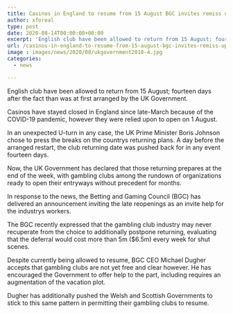 ```yaml
---
title: Casinos in England to resume from 15 August BGC invites remiss uplifting news
author: xforeal 
type: post
date: 2020-08-14T00:00:00+00:00
excerpt: 'English club have been allowed to return from 15 August; fourteen days after the fact than was at first arranged by the UK Government '
url: /casinos-in-england-to-resume-from-15-august-bgc-invites-remiss-uplifting-news/
image : images/news/2020/08/ukgovernment2018-4.jpg
categories:
  - news

---
```

English club have been allowed to return from 15 August; fourteen days after the fact than was at first arranged by the UK Government. 

Casinos have stayed closed in England since late-March because of the COVID-19 pandemic, however they were relied upon to open on 1 August. 

In an unexpected U-turn in any case, the UK Prime Minister Boris Johnson chose to press the breaks on the countrys returning plans. A day before the arranged restart, the club returning date was pushed back for in any event fourteen days. 

Now, the UK Government has declared that those returning prepares at the end of the week, with gambling clubs among the rundown of organizations ready to open their entryways without precedent for months. 

In response to the news, the Betting and Gaming Council (BGC) has delivered an announcement inviting the late reopenings as an invite help for the industrys workers. 

The BGC recently expressed that the gambling club industry may never recuperate from the choice to additionally postpone returning, evaluating that the deferral would cost more than 5m ($6.5m) every week for shut scenes. 

Despite currently being allowed to resume, BGC CEO Michael Dugher accepts that gambling clubs are not yet free and clear however. He has encouraged the Government to offer help to the part, including requires an augmentation of the vacation plot. 

Dugher has additionally pushed the Welsh and Scottish Governments to stick to this same pattern in permitting their gambling clubs to resume.